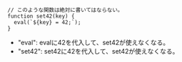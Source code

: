 ```
// このような関数は絶対に書いてはならない。
function set42(key) {
  eval(`${key} = 42;`);
}
```
- "eval": evalに42を代入して、set42が使えなくなる。
- "set42": set42に42を代入して、set42が使えなくなる。